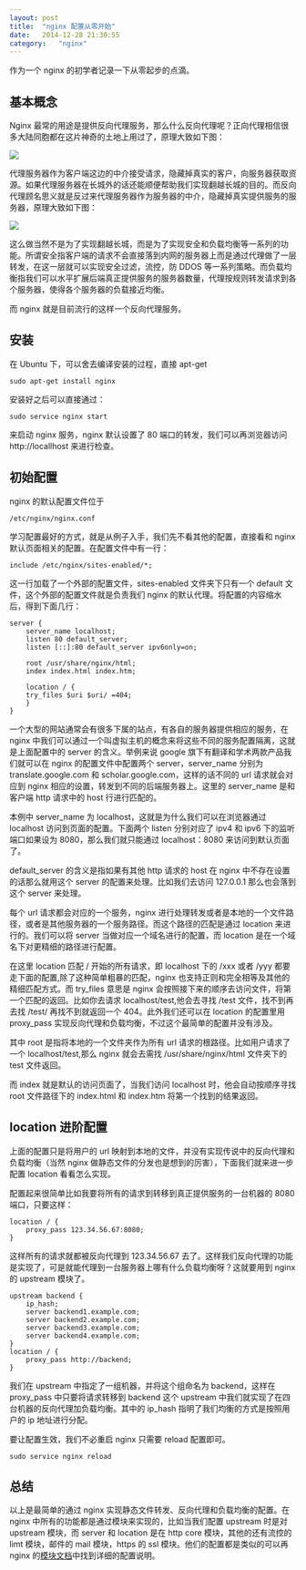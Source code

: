```yaml
---
layout:	post
title:	"nginx 配置从零开始"
date:	2014-12-28 21:30:55
category:	"nginx"
---
```


作为一个 nginx 的初学者记录一下从零起步的点滴。

## 基本概念 ##

Nginx 最常的用途是提供反向代理服务，那么什么反向代理呢？正向代理相信很多大陆同胞都在这片神奇的土地上用过了，原理大致如下图：

![](http://oilbeater.qiniudn.com/reverseproxy.png)

代理服务器作为客户端这边的中介接受请求，隐藏掉真实的客户，向服务器获取资源。如果代理服务器在长城外的话还能顺便帮助我们实现翻越长城的目的。而反向代理顾名思义就是反过来代理服务器作为服务器的中介，隐藏掉真实提供服务的服务器，原理大致如下图：

![](http://oilbeater.qiniudn.com/proxy.png)

这么做当然不是为了实现翻越长城，而是为了实现安全和负载均衡等一系列的功能。所谓安全指客户端的请求不会直接落到内网的服务器上而是通过代理做了一层转发，在这一层就可以实现安全过滤，流控，防 DDOS 等一系列策略。而负载均衡指我们可以水平扩展后端真正提供服务的服务器数量，代理按规则转发请求到各个服务器，使得各个服务器的负载接近均衡。

而 nginx 就是目前流行的这样一个反向代理服务。

## 安装 ##

在 Ubuntu 下，可以舍去编译安装的过程，直接 apt-get

    sudo apt-get install nginx

安装好之后可以直接通过：
    
    sudo service nginx start

来启动 nginx 服务，nginx 默认设置了 80 端口的转发，我们可以再浏览器访问 http://locallhost 来进行检查。

## 初始配置 ##

nginx 的默认配置文件位于


    /etc/nginx/nginx.conf

学习配置最好的方式，就是从例子入手，我们先不看其他的配置，直接看和 nginx 默认页面相关的配置。在配置文件中有一行：

    include /etc/nginx/sites-enabled/*;

这一行加载了一个外部的配置文件，sites-enabled 文件夹下只有一个 default 文件，这个外部的配置文件就是负责我们 nginx 的默认代理。将配置的内容缩水后，得到下面几行：


    server {
        server_name localhost;
        listen 80 default_server;
        listen [::]:80 default_server ipv6only=on;

        root /usr/share/nginx/html;
        index index.html index.htm;
    
        location / {
        try_files $uri $uri/ =404;
        }
    }

一个大型的网站通常会有很多下属的站点，有各自的服务器提供相应的服务，在 nginx 中我们可以通过一个叫虚拟主机的概念来将这些不同的服务配置隔离，这就是上面配置中的 server 的含义。举例来说 google 旗下有翻译和学术两款产品我们就可以在 nginx 的配置文件中配置两个 server，server_name 分别为 translate.google.com 和 scholar.google.com，这样的话不同的 url 请求就会对应到 nginx 相应的设置，转发到不同的后端服务器上。这里的 server_name 是和客户端 http 请求中的 host 行进行匹配的。

本例中 server_name 为 localhost，这就是为什么我们可以在浏览器通过 localhost 访问到页面的配置。下面两个 listen 分别对应了 ipv4 和 ipv6 下的监听端口如果设为 8080，那么我们就只能通过 localhost：8080 来访问到默认页面了。

default_server 的含义是指如果有其他 http 请求的 host 在 nginx 中不存在设置的话那么就用这个 server 的配置来处理。比如我们去访问 127.0.0.1 那么也会落到这个 server 来处理。

每个 url 请求都会对应的一个服务，nginx 进行处理转发或者是本地的一个文件路径，或者是其他服务器的一个服务路径。而这个路径的匹配是通过 location 来进行的。我们可以将 server 当做对应一个域名进行的配置，而 location 是在一个域名下对更精细的路径进行配置。

在这里 location 匹配 / 开始的所有请求，即 localhost 下的 /xxx 或者 /yyy 都要走下面的配置,除了这种简单粗暴的匹配，nginx 也支持正则和完全相等及其他的精细匹配方式。而 try_files 意思是 nginx 会按照接下来的顺序去访问文件，将第一个匹配的返回。比如你去请求 localhost/test,他会去寻找 /test 文件，找不到再去找 /test/ 再找不到就返回一个 404。此外我们还可以在 location 的配置里用 proxy_pass 实现反向代理和负载均衡，不过这个最简单的配置并没有涉及。

其中 root 是指将本地的一个文件夹作为所有 url 请求的根路径。比如用户请求了一个 localhost/test,那么 nginx 就会去需找 /usr/share/nginx/html 文件夹下的 test 文件返回。

而 index 就是默认的访问页面了，当我们访问 localhost 时，他会自动按顺序寻找 root 文件路径下的 index.html 和 index.htm 将第一个找到的结果返回。

## location 进阶配置 ##

上面的配置只是将用户的 url 映射到本地的文件，并没有实现传说中的反向代理和负载均衡（当然 nginx 做静态文件的分发也是想到的厉害），下面我们就来进一步配置 location 看看怎么实现。

配置起来很简单比如我要将所有的请求到转移到真正提供服务的一台机器的 8080 端口，只要这样：

    location / {
        proxy_pass 123.34.56.67:8080;
    }

这样所有的请求就都被反向代理到 123.34.56.67 去了。这样我们反向代理的功能是实现了，可是就能代理到一台服务器上哪有什么负载均衡呀？这就要用到 nginx 的 upstream 模块了。

    upstream backend {
        ip_hash;    
        server backend1.example.com;
        server backend2.example.com;
        server backend3.example.com;
        server backend4.example.com;
    }
    location / {
        proxy_pass http://backend;
    }

我们在 upstream 中指定了一组机器，并将这个组命名为 backend，这样在 proxy_pass 中只要将请求转移到 backend 这个 upstream 中我们就实现了在四台机器的反向代理加负载均衡。其中的 ip_hash 指明了我们均衡的方式是按照用户的 ip 地址进行分配。

要让配置生效，我们不必重启 nginx 只需要 reload 配置即可。

    sudo service nginx reload


## 总结 ##

以上是最简单的通过 nginx 实现静态文件转发、反向代理和负载均衡的配置。在 nginx 中所有的功能都是通过模块来实现的，比如当我们配置 upstream 时是对 upstream 模块，而 server 和 location 是在 http core 模块，其他的还有流控的 limt 模块，邮件的 mail 模块，https 的 ssl 模块。他们的配置都是类似的可以再 nginx 的[模块文档](http://wiki.nginx.org/Modules)中找到详细的配置说明。




